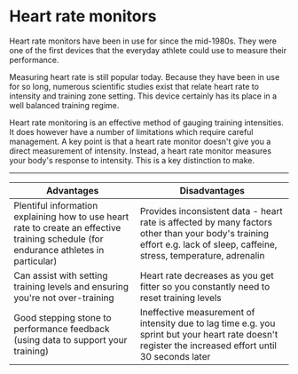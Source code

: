 # Heart rate monitors

Heart rate monitors have been in use for since the mid-1980s. They were one of the first devices that the everyday athlete could use to measure their performance.

Measuring heart rate is still popular today. Because they have been in use for so long, numerous scientific studies exist that relate heart rate to intensity and training zone setting. This device certainly has its place in a well balanced training regime.

Heart rate monitoring is an effective method of gauging training intensities. It does however have a number of limitations which require careful management. A key point is that a heart rate monitor doesn't give you a direct measurement of intensity. Instead, a heart rate monitor measures your body's response to intensity. This is a key distinction to make.

---

| Advantages | Disadvantages |
| -- | -- |
| Plentiful information explaining how to use heart rate to create an effective training schedule (for endurance athletes in particular) | Provides inconsistent data - heart rate is affected by many factors other than your body's training effort e.g. lack of sleep, caffeine, stress, temperature, adrenalin |
| Can assist with setting training levels and ensuring you're not over-training | Heart rate decreases as you get fitter so you constantly need to reset training levels |
| Good stepping stone to performance feedback (using data to support your training) | Ineffective measurement of intensity due to lag time e.g. you sprint but your heart rate doesn't register the increased effort until 30 seconds later |
